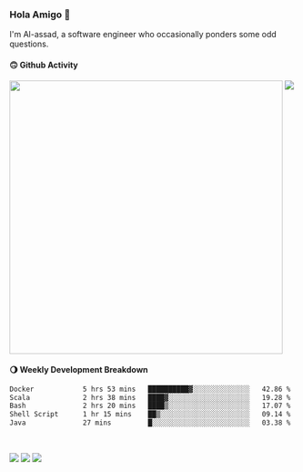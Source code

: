 ### Hola Amigo 🤣   

I'm Al-assad, a software engineer who occasionally ponders some odd questions.  
 
#### 🙃 Github Activity 
<div>
  <img src="https://github-readme-stats.vercel.app/api?username=al-assad&show_icons=true" align="top" style="display: inline-block;" width="480"/>
  <img src="https://github-readme-stats.vercel.app/api/top-langs/?username=al-assad&hide=css,html&langs_count=8&layout=compact" align="top" style="display: inline-block;"/>
</div>

#### 🌖 Weekly Development Breakdown
<!--START_SECTION:waka-->

```txt
Docker            5 hrs 53 mins   ██████████▓░░░░░░░░░░░░░░   42.86 %
Scala             2 hrs 38 mins   ████▓░░░░░░░░░░░░░░░░░░░░   19.28 %
Bash              2 hrs 20 mins   ████▒░░░░░░░░░░░░░░░░░░░░   17.07 %
Shell Script      1 hr 15 mins    ██▒░░░░░░░░░░░░░░░░░░░░░░   09.14 %
Java              27 mins         █░░░░░░░░░░░░░░░░░░░░░░░░   03.38 %
```

<!--END_SECTION:waka-->

<br>

<a href="https://twitter.com/Alassad_dev"><img src="https://img.shields.io/badge/Twitter-@Alassad__dev-blue?style=flat&logo=twitter" /></a>
<a href="https://t.me/alassad_dev"><img src="https://img.shields.io/badge/Telegram-@alassad__dev-orange?style=flat&logo=telegram" /></a>
<a href="https://al-assad.github.io"><img src="https://img.shields.io/badge/Blogs-Linying_Assad's_Blog-yellow?style=flat&logo=github" /></a>

